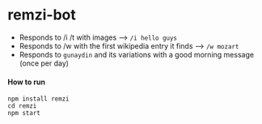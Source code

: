 # remzi-bot

- Responds to /i /t with images -->  `/i hello guys`
- Responds to /w with the first wikipedia entry it finds --> `/w mozart`
- Responds to `gunaydin` and its variations with a good morning message (once per day)


#### How to run

```
npm install remzi
cd remzi
npm start
```
